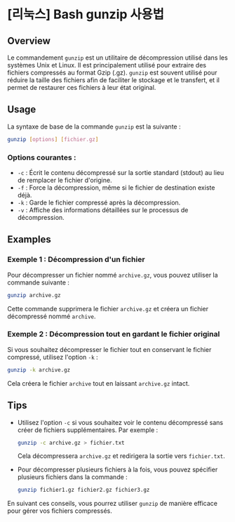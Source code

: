 # [리눅스] Bash gunzip 사용법

## Overview
Le commandement `gunzip` est un utilitaire de décompression utilisé dans les systèmes Unix et Linux. Il est principalement utilisé pour extraire des fichiers compressés au format Gzip (.gz). `gunzip` est souvent utilisé pour réduire la taille des fichiers afin de faciliter le stockage et le transfert, et il permet de restaurer ces fichiers à leur état original.

## Usage
La syntaxe de base de la commande `gunzip` est la suivante :

```bash
gunzip [options] [fichier.gz]
```

### Options courantes :
- `-c` : Écrit le contenu décompressé sur la sortie standard (stdout) au lieu de remplacer le fichier d'origine.
- `-f` : Force la décompression, même si le fichier de destination existe déjà.
- `-k` : Garde le fichier compressé après la décompression.
- `-v` : Affiche des informations détaillées sur le processus de décompression.

## Examples
### Exemple 1 : Décompression d'un fichier
Pour décompresser un fichier nommé `archive.gz`, vous pouvez utiliser la commande suivante :

```bash
gunzip archive.gz
```
Cette commande supprimera le fichier `archive.gz` et créera un fichier décompressé nommé `archive`.

### Exemple 2 : Décompression tout en gardant le fichier original
Si vous souhaitez décompresser le fichier tout en conservant le fichier compressé, utilisez l'option `-k` :

```bash
gunzip -k archive.gz
```
Cela créera le fichier `archive` tout en laissant `archive.gz` intact.

## Tips
- Utilisez l'option `-c` si vous souhaitez voir le contenu décompressé sans créer de fichiers supplémentaires. Par exemple :
  ```bash
  gunzip -c archive.gz > fichier.txt
  ```
  Cela décompressera `archive.gz` et redirigera la sortie vers `fichier.txt`.
  
- Pour décompresser plusieurs fichiers à la fois, vous pouvez spécifier plusieurs fichiers dans la commande :
  ```bash
  gunzip fichier1.gz fichier2.gz fichier3.gz
  ```

En suivant ces conseils, vous pourrez utiliser `gunzip` de manière efficace pour gérer vos fichiers compressés.